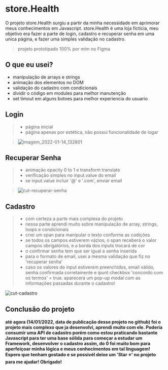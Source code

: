 # store.Health
O projeto store.Health surgiu a partir da minha necessidade em aprimorar meus conhecimentos em Javascript.
store.Health é uma loja ficticia, meu objetivo era fazer a parte de login, cadastro e recuperar senha em uma unica página, e fazer uma simples validação no cadastro.
> projeto prototipado 100% por mim no Figma

## O que eu usei?
- manipulação de arrays e strings
- animação dos elementos no DOM
- validação do cadastro com condicionais
- dividir o código em modules para melhor manutenção 
- set timout em alguns botoes para melhor experiencia do usuario

## Login
> - página inicial
> - página apenas por estética, não possui funcionalidade de logar

>![imagem_2022-01-14_132801](https://user-images.githubusercontent.com/88735972/149550266-1f4e4590-f69c-4f36-877b-8818ffc55681.png)

## Recuperar Senha
>- animação opacity 0 to 1 e transform translate
>- verificação simples no input.value do email
>- se input.value incluir '@' e '.com', enviar email

>![cut-recuperar-senha](https://user-images.githubusercontent.com/88735972/149559290-da96b32d-a556-4e65-84f7-3b16f240ae26.gif)

## Cadastro
> - com certeza a parte mais complexa do projeto
> - nessa parte aprendi muito sobre manipulação de array, strings, loops e condicionais
> - criei um span para manipular o texto conforme as codições
> - se todos os campos estiverem vázios, o span receberá o valor campos obrigatórios, e a borda dos inputs trocará de cor 
> - o confirmar senha tem que ser igual a senha inserida
> - para o formato de email, usei a mesma validação que fiz no 'recuperar senha'
> - caso os valores do input estiverem preenchidos, email válido, senha confirmada corretamente e ipunt checkbox 'concordo com os termos' = true. aparecerá um pop-up modal com as informações passadas durante o cadastro!

![cut-cadastro](https://user-images.githubusercontent.com/88735972/149560163-fc37dab5-fec8-4d87-a6f3-8e377ef44daf.gif)


## Conclusão do projeto
#### até agora (14/01/2022, data de publicação desse projeto no github) foi o projeto mais complexo que ja desenvolvi, aprendi muito com ele. Poderia consumir uma API de cadastro porém como estou praticando bastante Javascript para ter uma base sólida para começar a estudar um Framework, desenvolver o cadastro assim, do 0 foi muito bom para aperfeiçoar minha lógica e meus conhecimentos em tal linguagem! Espero que tenham gostado e se possivél deixe um 'Star ⭐' no projeto para me ajudar! Obrigado!
